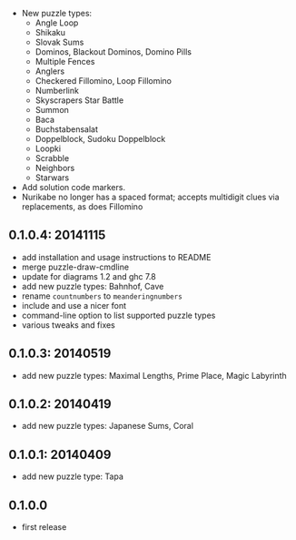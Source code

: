 * New puzzle types:
  - Angle Loop
  - Shikaku
  - Slovak Sums
  - Dominos, Blackout Dominos, Domino Pills
  - Multiple Fences
  - Anglers
  - Checkered Fillomino, Loop Fillomino
  - Numberlink
  - Skyscrapers Star Battle
  - Summon
  - Baca
  - Buchstabensalat
  - Doppelblock, Sudoku Doppelblock
  - Loopki
  - Scrabble
  - Neighbors
  - Starwars
* Add solution code markers.
* Nurikabe no longer has a spaced format; accepts multidigit
  clues via replacements, as does Fillomino

0.1.0.4: 20141115
-----------------

* add installation and usage instructions to README
* merge puzzle-draw-cmdline
* update for diagrams 1.2 and ghc 7.8
* add new puzzle types: Bahnhof, Cave
* rename `countnumbers` to `meanderingnumbers`
* include and use a nicer font
* command-line option to list supported puzzle types
* various tweaks and fixes

0.1.0.3: 20140519
-----------------

* add new puzzle types: Maximal Lengths, Prime Place, Magic Labyrinth


0.1.0.2: 20140419
-----------------

* add new puzzle types: Japanese Sums, Coral

0.1.0.1: 20140409
-----------------

* add new puzzle type: Tapa

0.1.0.0
-------

* first release
